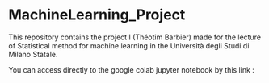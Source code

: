 # MachineLearning_Project

This repository contains the project I (Théotim Barbier) made for the lecture of Statistical method for machine learning in the Università degli Studi di Milano Statale.

You can access directly to the google colab jupyter notebook by this link :
